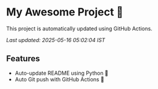 # My Awesome Project 🚀

This project is automatically updated using GitHub Actions.

_Last updated: 2025-05-16 05:02:04 IST_

## Features
- Auto-update README using Python 🐍
- Auto Git push with GitHub Actions 🤖
